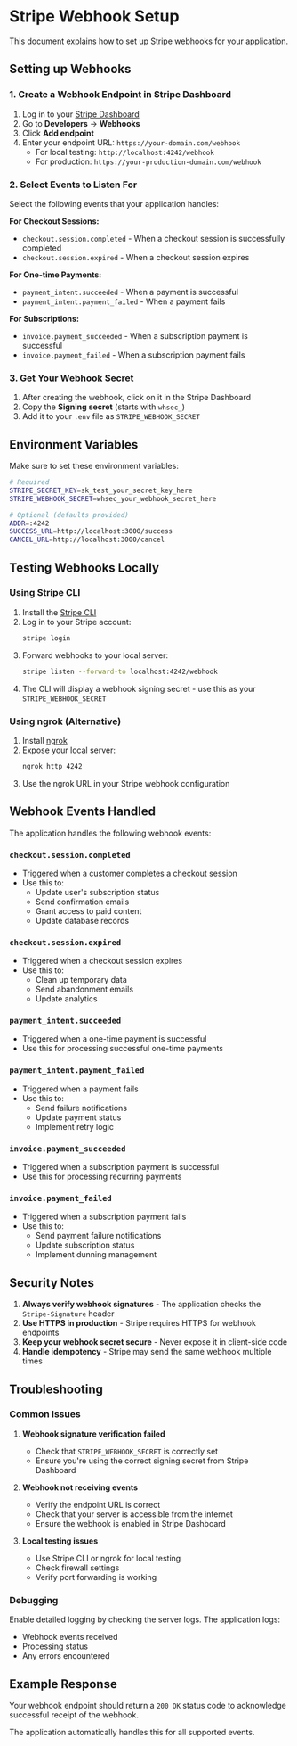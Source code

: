 # Stripe Webhook Setup

This document explains how to set up Stripe webhooks for your application.

## Setting up Webhooks

### 1. Create a Webhook Endpoint in Stripe Dashboard

1. Log in to your [Stripe Dashboard](https://dashboard.stripe.com/)
2. Go to **Developers** → **Webhooks**
3. Click **Add endpoint**
4. Enter your endpoint URL: `https://your-domain.com/webhook`
   - For local testing: `http://localhost:4242/webhook`
   - For production: `https://your-production-domain.com/webhook`

### 2. Select Events to Listen For

Select the following events that your application handles:

**For Checkout Sessions:**
- `checkout.session.completed` - When a checkout session is successfully completed
- `checkout.session.expired` - When a checkout session expires

**For One-time Payments:**
- `payment_intent.succeeded` - When a payment is successful
- `payment_intent.payment_failed` - When a payment fails

**For Subscriptions:**
- `invoice.payment_succeeded` - When a subscription payment is successful
- `invoice.payment_failed` - When a subscription payment fails

### 3. Get Your Webhook Secret

1. After creating the webhook, click on it in the Stripe Dashboard
2. Copy the **Signing secret** (starts with `whsec_`)
3. Add it to your `.env` file as `STRIPE_WEBHOOK_SECRET`

## Environment Variables

Make sure to set these environment variables:

```bash
# Required
STRIPE_SECRET_KEY=sk_test_your_secret_key_here
STRIPE_WEBHOOK_SECRET=whsec_your_webhook_secret_here

# Optional (defaults provided)
ADDR=:4242
SUCCESS_URL=http://localhost:3000/success
CANCEL_URL=http://localhost:3000/cancel
```

## Testing Webhooks Locally

### Using Stripe CLI

1. Install the [Stripe CLI](https://stripe.com/docs/stripe-cli)
2. Log in to your Stripe account:
   ```bash
   stripe login
   ```
3. Forward webhooks to your local server:
   ```bash
   stripe listen --forward-to localhost:4242/webhook
   ```
4. The CLI will display a webhook signing secret - use this as your `STRIPE_WEBHOOK_SECRET`

### Using ngrok (Alternative)

1. Install [ngrok](https://ngrok.com/)
2. Expose your local server:
   ```bash
   ngrok http 4242
   ```
3. Use the ngrok URL in your Stripe webhook configuration

## Webhook Events Handled

The application handles the following webhook events:

### `checkout.session.completed`
- Triggered when a customer completes a checkout session
- Use this to:
  - Update user's subscription status
  - Send confirmation emails
  - Grant access to paid content
  - Update database records

### `checkout.session.expired`
- Triggered when a checkout session expires
- Use this to:
  - Clean up temporary data
  - Send abandonment emails
  - Update analytics

### `payment_intent.succeeded`
- Triggered when a one-time payment is successful
- Use this for processing successful one-time payments

### `payment_intent.payment_failed`
- Triggered when a payment fails
- Use this to:
  - Send failure notifications
  - Update payment status
  - Implement retry logic

### `invoice.payment_succeeded`
- Triggered when a subscription payment is successful
- Use this for processing recurring payments

### `invoice.payment_failed`
- Triggered when a subscription payment fails
- Use this to:
  - Send payment failure notifications
  - Update subscription status
  - Implement dunning management

## Security Notes

1. **Always verify webhook signatures** - The application checks the `Stripe-Signature` header
2. **Use HTTPS in production** - Stripe requires HTTPS for webhook endpoints
3. **Keep your webhook secret secure** - Never expose it in client-side code
4. **Handle idempotency** - Stripe may send the same webhook multiple times

## Troubleshooting

### Common Issues

1. **Webhook signature verification failed**
   - Check that `STRIPE_WEBHOOK_SECRET` is correctly set
   - Ensure you're using the correct signing secret from Stripe Dashboard

2. **Webhook not receiving events**
   - Verify the endpoint URL is correct
   - Check that your server is accessible from the internet
   - Ensure the webhook is enabled in Stripe Dashboard

3. **Local testing issues**
   - Use Stripe CLI or ngrok for local testing
   - Check firewall settings
   - Verify port forwarding is working

### Debugging

Enable detailed logging by checking the server logs. The application logs:
- Webhook events received
- Processing status
- Any errors encountered

## Example Response

Your webhook endpoint should return a `200 OK` status code to acknowledge successful receipt of the webhook.

The application automatically handles this for all supported events.
